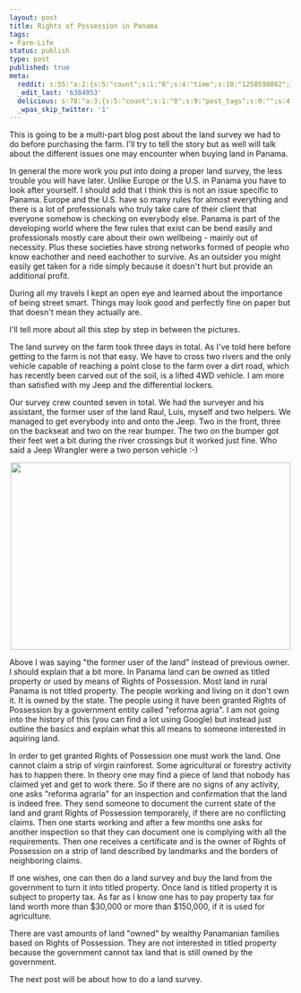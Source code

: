 ```yaml
---
layout: post
title: Rights of Possession in Panama
tags:
- Farm-Life
status: publish
type: post
published: true
meta:
  reddit: s:55:"a:2:{s:5:"count";s:1:"0";s:4:"time";s:10:"1258598082";}";
  _edit_last: '6384953'
  delicious: s:78:"a:3:{s:5:"count";s:1:"0";s:9:"post_tags";s:0:"";s:4:"time";s:10:"1258598080";}";
  _wpas_skip_twitter: '1'
---
```

This is going to be a multi-part blog post about the land survey we had to do before purchasing the farm. I'll try to tell the story but as well will talk about the different issues one may encounter when buying land in Panama.

In general the more work you put into doing a proper land survey, the less trouble you will have later. Unlike Europe or the U.S. in Panama you have to look after yourself. I should add that I think this is not an issue specific to Panama. Europe and the U.S. have so many rules for almost everything and there is a lot of professionals who truly take care of their client that everyone somehow is checking on everybody else. Panama  is part of the developing world where the few rules that exist can be bend easily and professionals mostly care about their own wellbeing - mainly out of necessity. Plus these societies have strong networks formed of people who know eachother and need eachother to survive. As an outsider you might easily get taken for a ride simply because it doesn't hurt but provide an additional profit.

During all my travels I kept an open eye and learned about the importance of being street smart. Things may look good and perfectly fine on paper but that doesn't mean they actually are.

I'll tell more about all this step by step in between the pictures.

The land survey on the farm took three days in total. As I've told here before getting to the farm is not that easy. We have to cross two rivers and the only vehicle capable of reaching a point close to the farm over a dirt road, which has recently been carved out of the soil, is a lifted 4WD vehicle. I am more than satisfied with my Jeep and the differential lockers.

Our survey crew counted seven in total. We had the surveyer and his assistant, the former user of the land Raul, Luis, myself and two helpers. We managed to get everybody into and onto the Jeep. Two in the front, three on the backseat and two on the rear bumper. The two on the bumper got their feet wet a bit during the river crossings but it worked just fine. Who said a Jeep Wrangler were a two person vehicle :-)

<a href="http://www.flickr.com/photos/34665899@N00/4027139368" title="View '' on Flickr.com"><div style="text-align:center;"><img src="http://farm3.static.flickr.com/2599/4027139368_7cf11db73a.jpg" alt="" border="0" width="500" height="334" /></div></a>

Above I was saying "the former user of the land" instead of previous owner. I should explain that a bit more. In Panama land can be owned as titled property or used by means of Rights of Possession. Most land in rural Panama is not titled property. The people working and living on it don't own it. It is owned by the state. The people using it have been granted Rights of Possession by a government entity called "reforma agria". I am not going into the history of this (you can find a lot using Google) but instead just outline the basics and explain what this all means to someone interested in aquiring land.

In order to get granted Rights of Possession one must work the land. One cannot claim a strip of virgin rainforest. Some agricultural or forestry activity has to happen there. In theory one may find a piece of land that nobody has claimed yet and get to work there. So if there are no signs of any activity, one asks "reforma agraria" for an inspection and confirmation that the land is indeed free. They send someone to document the current state of the land and grant Rights of Possession temporarely, if there are no conflicting claims. Then one starts working and after a few months one asks for another inspection so that they can document one is complying with all the requirements. Then one receives a certificate and is the owner of Rights of Possession on a strip of land described by landmarks and the borders of neighboring claims.

If one wishes, one can then do a land survey and buy the land from the government to turn it into titled property. Once land is titled property it is subject to property tax. As far as I know one has to pay property tax for land worth more than $30,000 or more than $150,000, if it is used for agriculture.

There are vast amounts of land "owned" by wealthy Panamanian families based on Rights of Possession. They are not interested in titled property because the government cannot tax land that is still owned by the government.

The next post will be about how to do a land survey.

